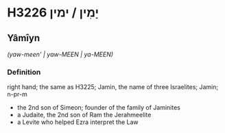 # H3226 יָמִין / ימין

## Yâmîyn

_(yaw-meen' | yaw-MEEN | ya-MEEN)_

### Definition

right hand; the same as H3225; Jamin, the name of three Israelites; Jamin; n-pr-m

- the 2nd son of Simeon; founder of the family of Jaminites
- a Judaite, the 2nd son of Ram the Jerahmeelite
- a Levite who helped Ezra interpret the Law
